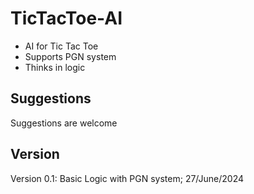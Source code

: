 # TicTacToe-AI
 - AI for Tic Tac Toe
 - Supports PGN system
 - Thinks in logic

<!-- ## API available if wanted -->

## Suggestions
Suggestions are welcome

## Version
Version 0.1: Basic Logic with PGN system; 27/June/2024